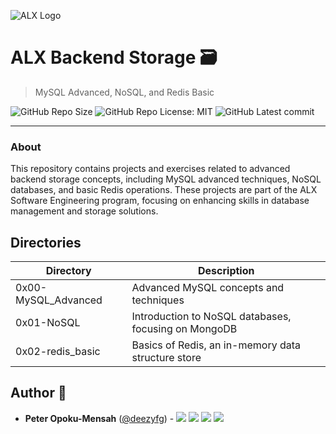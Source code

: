 ![ALX Logo](https://assets.imaginablefutures.com/media/images/ALX_Logo.max-200x150.png)

# ALX Backend Storage 🗃️

> MySQL Advanced, NoSQL, and Redis Basic

![GitHub Repo Size](https://img.shields.io/github/repo-size/deezyfg/alx-backend-storage)
![GitHub Repo License: MIT](https://img.shields.io/github/license/deezyfg/alx-backend-storage)
![GitHub Latest commit](https://img.shields.io/github/last-commit/deezyfg/alx-backend-storage?style=round-square)

---

### About

This repository contains projects and exercises related to advanced backend storage concepts, including MySQL advanced techniques, NoSQL databases, and basic Redis operations. These projects are part of the ALX Software Engineering program, focusing on enhancing skills in database management and storage solutions.

## Directories

| Directory           | Description                                          |
|---------------------|------------------------------------------------------|
| 0x00-MySQL_Advanced | Advanced MySQL concepts and techniques |
| 0x01-NoSQL          | Introduction to NoSQL databases, focusing on MongoDB |
| 0x02-redis_basic    | Basics of Redis, an in-memory data structure store |

## Author :pencil:

- **Peter Opoku-Mensah** ([@deezyfg](https://github.com/deezyfg)) - 
  [<img src="https://img.shields.io/badge/Portfolio-20d6fe.svg?&style=plastic"/>](https://peter-opoku-mensah.netlify.app)
  [<img src="https://img.shields.io/badge/Twitter-1DA1F2.svg?&style=plastic&logo=twitter&logoColor=white"/>](https://twitter.com/coded_issue)
  [<img src="https://img.shields.io/badge/LinkedIn-0A66C2.svg?&style=plastic&logo=linkedin&logoColor=white"/>](https://www.linkedin.com/in/opokumensahpeter/)
  [<img src="https://img.shields.io/badge/GitHub-181717.svg?&style=plastic&logo=github&logoColor=white"/>](https://github.com/deezyfg)